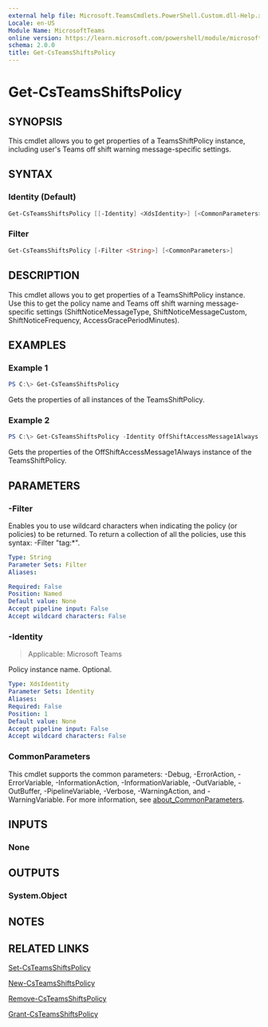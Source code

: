 ```yaml
---
external help file: Microsoft.TeamsCmdlets.PowerShell.Custom.dll-Help.xml
Locale: en-US
Module Name: MicrosoftTeams
online version: https://learn.microsoft.com/powershell/module/microsoftteams/get-teamsshiftspolicy
schema: 2.0.0
title: Get-CsTeamsShiftsPolicy
---
```


# Get-CsTeamsShiftsPolicy

## SYNOPSIS

This cmdlet allows you to get properties of a TeamsShiftPolicy instance, including user's Teams off shift warning message-specific settings.

## SYNTAX

### Identity (Default)
```powershell
Get-CsTeamsShiftsPolicy [[-Identity] <XdsIdentity>] [<CommonParameters>]
```

### Filter
```powershell
Get-CsTeamsShiftsPolicy [-Filter <String>] [<CommonParameters>]
```

## DESCRIPTION
This cmdlet allows you to get properties of a TeamsShiftPolicy instance. Use this to get the policy name and Teams off shift warning message-specific settings (ShiftNoticeMessageType, ShiftNoticeMessageCustom, ShiftNoticeFrequency, AccessGracePeriodMinutes).

## EXAMPLES

### Example 1
```powershell
PS C:\> Get-CsTeamsShiftsPolicy
```

Gets the properties of all instances of the TeamsShiftPolicy.

### Example 2
```powershell
PS C:\> Get-CsTeamsShiftsPolicy -Identity OffShiftAccessMessage1Always
```

Gets the properties of the OffShiftAccessMessage1Always instance of the TeamsShiftPolicy.

## PARAMETERS

### -Filter
Enables you to use wildcard characters when indicating the policy (or policies) to be returned. To return a collection of all the policies, use this syntax: -Filter "tag:*".

```yaml
Type: String
Parameter Sets: Filter
Aliases:

Required: False
Position: Named
Default value: None
Accept pipeline input: False
Accept wildcard characters: False
```

### -Identity

> Applicable: Microsoft Teams

Policy instance name. Optional.

```yaml
Type: XdsIdentity
Parameter Sets: Identity
Aliases:
Required: False
Position: 1
Default value: None
Accept pipeline input: False
Accept wildcard characters: False
```

### CommonParameters
This cmdlet supports the common parameters: -Debug, -ErrorAction, -ErrorVariable, -InformationAction, -InformationVariable, -OutVariable, -OutBuffer, -PipelineVariable, -Verbose, -WarningAction, and -WarningVariable. For more information, see [about_CommonParameters](https://go.microsoft.com/fwlink/?LinkID=113216).

## INPUTS

### None

## OUTPUTS

### System.Object

## NOTES

## RELATED LINKS

[Set-CsTeamsShiftsPolicy](https://learn.microsoft.com/powershell/module/microsoftteams/set-csteamsshiftspolicy)

[New-CsTeamsShiftsPolicy](https://learn.microsoft.com/powershell/module/microsoftteams/new-csteamsshiftspolicy)

[Remove-CsTeamsShiftsPolicy](https://learn.microsoft.com/powershell/module/microsoftteams/remove-csteamsshiftspolicy)

[Grant-CsTeamsShiftsPolicy](https://learn.microsoft.com/powershell/module/microsoftteams/grant-csteamsshiftspolicy)
